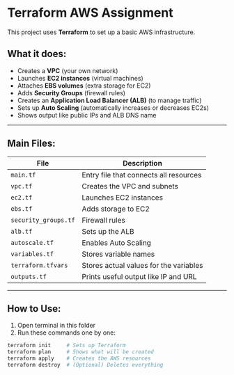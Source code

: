 # Terraform AWS Assignment

This project uses **Terraform** to set up a basic AWS infrastructure.

##  What it does:

- Creates a **VPC** (your own network)
- Launches **EC2 instances** (virtual machines)
- Attaches **EBS volumes** (extra storage for EC2)
- Adds **Security Groups** (firewall rules)
- Creates an **Application Load Balancer (ALB)** (to manage traffic)
- Sets up **Auto Scaling** (automatically increases or decreases EC2s)
- Shows output like public IPs and ALB DNS name

---

## Main Files:

| File               | Description                                 |
|--------------------|---------------------------------------------|
| `main.tf`          | Entry file that connects all resources      |
| `vpc.tf`           | Creates the VPC and subnets                 |
| `ec2.tf`           | Launches EC2 instances                      |
| `ebs.tf`           | Adds storage to EC2                         |
| `security_groups.tf`| Firewall rules                             |
| `alb.tf`           | Sets up the ALB                             |
| `autoscale.tf`     | Enables Auto Scaling                        |
| `variables.tf`     | Stores variable names                       |
| `terraform.tfvars` | Stores actual values for the variables      |
| `outputs.tf`       | Prints useful output like IP and URL        |

---

##  How to Use:

1. Open terminal in this folder  
2. Run these commands one by one:

```bash
terraform init     # Sets up Terraform
terraform plan     # Shows what will be created
terraform apply    # Creates the AWS resources
terraform destroy  # (Optional) Deletes everything

